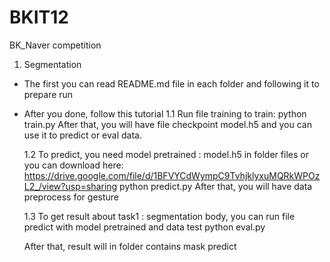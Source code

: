 # BKIT12
 BK_Naver competition
1. Segmentation
- The first you can read README.md file in each folder and following it to prepare run
- After you done, follow this  tutorial
    1.1 Run file training to train: 
        python train.py
    After that, you will have file checkpoint model.h5 and you can use it to predict or eval data.
    
    1.2 To predict, you need model pretrained : model.h5 in folder files or you can download here: https://drive.google.com/file/d/1BFVYCdWympC9TvhjklyxuMQRkWPOzL2_/view?usp=sharing
        python predict.py
    After that, you will have data preprocess for gesture

    1.3 To get result about task1 : segmentation body, you can run file predict with model pretrained and data test
        python eval.py
    
    After that, result will in folder contains mask predict
